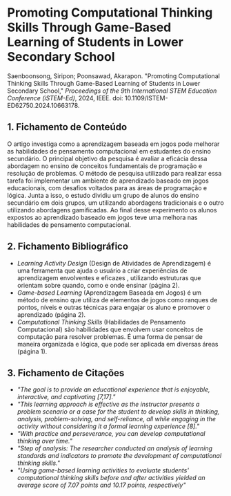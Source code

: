 # Promoting Computational Thinking Skills Through Game-Based Learning of Students in Lower Secondary School

Saenboonsong, Siripon; Poonsawad, Akarapon. "Promoting Computational Thinking Skills Through Game-Based Learning of Students in Lower Secondary School," _Proceedings of the 9th International STEM Education Conference (iSTEM-Ed)_, 2024, IEEE. doi: 10.1109/ISTEM-ED62750.2024.10663178.
## 1. Fichamento de Conteúdo

O artigo investiga como a aprendizagem baseada em jogos pode melhorar as habilidades de pensamento computacional em estudantes do ensino secundário. O principal objetivo da pesquisa é avaliar a eficácia dessa abordagem no ensino de conceitos fundamentais de programação e resolução de problemas. O método de pesquisa utilizado para realizar essa tarefa foi implementar um ambiente de aprendizado baseado em jogos educacionais, com desafios voltados para as áreas de programação e lógica. Junta a isso, o estudo dividiu um grupo de alunos do ensino secundário em dois grupos, um utilizando abordagens tradicionais e o outro utilizando abordagens gamificadas. Ao final desse experimento os alunos expostos ao aprendizado baseado em jogos teve uma melhora nas habilidades de pensamento computacional.

## 2. Fichamento Bibliográfico 

* _Learning Activity Design_ (Design de Atividades de Aprendizagem) é uma ferramenta que ajuda o usuário a criar experiências de aprendizagem envolventes e eficazes , utilizando estruturas que orientam sobre quando, como e onde ensinar (página 2).  
* _Game-based Learning_ (Aprendizagem Baseada em Jogos) é um método de ensino que utiliza de elementos de jogos como ranques de pontos, níveis e outras técnicas para engajar os aluno e promover o aprendizado (página 2).
* _Computational Thinking Skills_ (Habilidades de Pensamento Computacional) são habilidades que envolvem usar conceitos de computação para resolver problemas. É uma forma de pensar de maneira organizada e lógica, que pode ser aplicada em diversas áreas (página 1).
## 3. Fichamento de Citações 

* _"The goal is to provide an educational experience that is enjoyable, interactive, and captivating [7,17]."_
* _"This learning approach is effective as the instructor presents a problem scenario or a case for the student to develop skills in thinking, analysis, problem-solving, and self-reliance, all while engaging in the activity without considering it a formal learning experience [8]."_
* _"With practice and perseverance, you can develop computational thinking over time."_
* _"Step of analysis: The researcher conducted an analysis of learning standards and indicators to promote the development of computational thinking skills."_
* _"Using game-based learning activities to evaluate students' computational thinking skills before and after activities yielded an average score of 7.07 points and 10.17 points, respectively"_